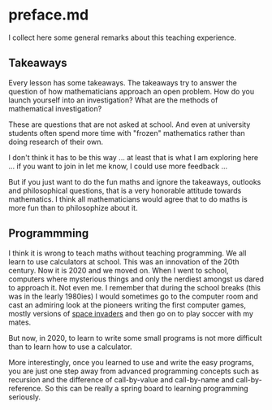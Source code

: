 # preface.md

I collect here some general remarks about this teaching experience. 

## Takeaways

Every lesson has some takeaways. The takeaways try to answer the question of how mathematicians approach an open problem. How do you launch yourself into an investigation? What are the methods of mathematical investigation? 

These are questions that are not asked at school. And even at university students often spend more time with "frozen" mathematics rather than doing research of their own.

I don't think it has to be this way ... at least that is what I am exploring here ... if you want to join in let me know, I could use more feedback ...

But if you just want to do the fun maths and ignore the takeaways, outlooks and philosophical questions, that is a very honorable attitude towards mathematics. I think all mathematicians would agree that to do maths is more fun than to philosophize about it.

## Programmming

I think it is wrong to teach maths without teaching programming. We all learn to use calculators at school. This was an innovation of the 20th century. Now it is 2020 and we moved on. When I went to school, computers where mysterious things and only the nerdiest amongst us dared to approach it. Not even me. I remember that during the school breaks (this was in the learly 1980ies) I would sometimes go to the computer room and cast an admiring look at the pioneers writing the first computer games, mostly versions of [space invaders](https://elgoog.im/space-invaders/) and then go on to play soccer with my mates.

But now, in 2020, to learn to write some small programs is not more difficult than to learn how to use a calculator.

More interestingly, once you learned to use and write the easy programs, you are just one step away from advanced programming concepts such as recursion and the difference of call-by-value and call-by-name and call-by-reference. So this can be really a spring board to learning programming seriously.


